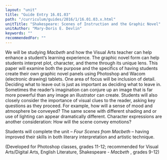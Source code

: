 ```yaml
---
layout: "unit"
title: "Guide Entry 16.01.03"
path: "/curriculum/guides/2016/1/16.01.03.x.html"
unitTitle: "Shakespeare: Scenes of Instruction and the Graphic Novel"
unitAuthor: "Mary-Doris E. Devlin"
keywords: ""
recommendedFor: ""
---
```

<main>
 <p>
  We will be studying
  <em>
   Macbeth
  </em>
  and how the Visual Arts teacher can help enhance a student’s learning experience. The graphic novel form can help students interpret plot, character, and theme through its unique lens. This paper will examine both the purpose and the specifics of having students create their own graphic novel panels using Photoshop and Wacom (electronic drawing) tablets. One area of focus will be inclusion of detail. Deciding what to leave out is just as important as deciding what to leave in. Sometimes the reader’s imagination can conjure up an image that is far more powerful than any image an illustrator can create. Students will also closely consider the importance of visual clues to the reader, asking key questions as they proceed. For example, how will a sense of mood and atmosphere be conveyed? The same scene with different shading and or use of lighting can appear dramatically different. Character expressions are another consideration: How will the scene convey emotions?
 </p>
 <p>
  Students will complete the unit –
  <em>
   Four Scenes from Macbeth
  </em>
  – having improved their skills in both literary interpretation and artistic technique.
 </p>
 <p>
  (Developed for Photoshop classes, grades 11-12; recommended for Visual Arts/Digital Arts, English Literature, Shakespeare -
  <em>
   Macbeth
  </em>
  , grades 9-12)
 </p>
</main>
